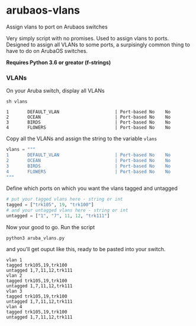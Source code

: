 # arubaos-vlans
Assign vlans to port on Arubaos switches

Very simply script with no promises. Used to assign vlans to ports. Designed to assign all VLANs to some ports, a surpisingly common thing to have to do on ArubaOS switches.

**Requires Python 3.6 or greator (f-strings)**

### VLANs
On your Aruba switch, display all VLANs
```
sh vlans

1       DEFAULT_VLAN                     | Port-based No    No   
2       OCEAN                            | Port-based No    No   
3       BIRDS                            | Port-based No    No   
4       FLOWERS                          | Port-based No    No    
```

Copy all the VLANs and assign the string to the variable `vlans`

```python
vlans = """
1       DEFAULT_VLAN                     | Port-based No    No   
2       OCEAN                            | Port-based No    No   
3       BIRDS                            | Port-based No    No   
4       FLOWERS                          | Port-based No    No    
"""
```

Define which ports on which you want the vlans tagged and untagged

```python
# put your tagged vlans here - string or int
tagged = ["trk105", 19, "trk100"]
# and your untagged vlans here - string or int
untagged = ["1", "7", 11, 12, "trk111"]
```
Now your good to go. Run the script 

`python3 aruba_vlans.py`

and you'll get ouput like this, ready to be pasted into your switch.
```
vlan 1
tagged trk105,19,trk100
untagged 1,7,11,12,trk111
vlan 2
tagged trk105,19,trk100
untagged 1,7,11,12,trk111
vlan 3
tagged trk105,19,trk100
untagged 1,7,11,12,trk111
vlan 4
tagged trk105,19,trk100
untagged 1,7,11,12,trk111
```
